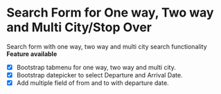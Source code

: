 # Search Form for One way, Two way and Multi City/Stop Over
Search form with one way, two way and multi city search functionality<br> **Feature available**
- [x] Bootstrap tabmenu for one way, two way and multi city.
- [x] Bootstrap datepicker to select Departure and Arrival Date.
- [x] Add multiple field of from and to with departure date.

